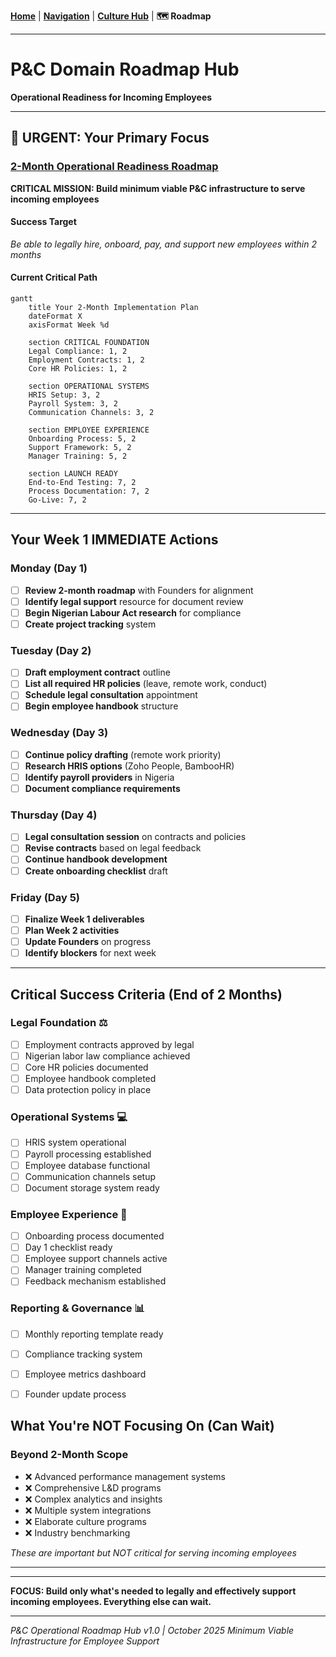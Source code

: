 **[Home](//#/)** | **[Navigation](//#/)** | **[Culture Hub](/docs/Klysera//Culture-Hub.md)** | **🗺️ Roadmap**

---

# P&C Domain Roadmap Hub

**Operational Readiness for Incoming Employees**

---

## 🚨 URGENT: Your Primary Focus

### **[2-Month Operational Readiness Roadmap](./2-Month-Operational-Roadmap.md)**
**CRITICAL MISSION: Build minimum viable P&C infrastructure to serve incoming employees**

#### Success Target
*Be able to legally hire, onboard, pay, and support new employees within 2 months*

#### Current Critical Path
```mermaid
gantt
    title Your 2-Month Implementation Plan
    dateFormat X
    axisFormat Week %d

    section CRITICAL FOUNDATION
    Legal Compliance: 1, 2
    Employment Contracts: 1, 2
    Core HR Policies: 1, 2

    section OPERATIONAL SYSTEMS
    HRIS Setup: 3, 2
    Payroll System: 3, 2
    Communication Channels: 3, 2

    section EMPLOYEE EXPERIENCE
    Onboarding Process: 5, 2
    Support Framework: 5, 2
    Manager Training: 5, 2

    section LAUNCH READY
    End-to-End Testing: 7, 2
    Process Documentation: 7, 2
    Go-Live: 7, 2
```

---

## Your Week 1 IMMEDIATE Actions

### Monday (Day 1)
- [ ] **Review 2-month roadmap** with Founders for alignment
- [ ] **Identify legal support** resource for document review
- [ ] **Begin Nigerian Labour Act research** for compliance
- [ ] **Create project tracking** system

### Tuesday (Day 2)
- [ ] **Draft employment contract** outline
- [ ] **List all required HR policies** (leave, remote work, conduct)
- [ ] **Schedule legal consultation** appointment
- [ ] **Begin employee handbook** structure

### Wednesday (Day 3)
- [ ] **Continue policy drafting** (remote work priority)
- [ ] **Research HRIS options** (Zoho People, BambooHR)
- [ ] **Identify payroll providers** in Nigeria
- [ ] **Document compliance requirements**

### Thursday (Day 4)
- [ ] **Legal consultation session** on contracts and policies
- [ ] **Revise contracts** based on legal feedback
- [ ] **Continue handbook development**
- [ ] **Create onboarding checklist** draft

### Friday (Day 5)
- [ ] **Finalize Week 1 deliverables**
- [ ] **Plan Week 2 activities**
- [ ] **Update Founders** on progress
- [ ] **Identify blockers** for next week

---

## Critical Success Criteria (End of 2 Months)

### Legal Foundation ⚖️
- [ ] Employment contracts approved by legal
- [ ] Nigerian labor law compliance achieved
- [ ] Core HR policies documented
- [ ] Employee handbook completed
- [ ] Data protection policy in place

### Operational Systems 💻
- [ ] HRIS system operational
- [ ] Payroll processing established
- [ ] Employee database functional
- [ ] Communication channels setup
- [ ] Document storage system ready

### Employee Experience 🤝
- [ ] Onboarding process documented
- [ ] Day 1 checklist ready
- [ ] Employee support channels active
- [ ] Manager training completed
- [ ] Feedback mechanism established

### Reporting & Governance 📊
- [ ] Monthly reporting template ready
- [ ] Compliance tracking system
- [ ] Employee metrics dashboard
- [ ] Founder update process



## What You're NOT Focusing On (Can Wait)

### Beyond 2-Month Scope
- ❌ Advanced performance management systems
- ❌ Comprehensive L&D programs
- ❌ Complex analytics and insights
- ❌ Multiple system integrations
- ❌ Elaborate culture programs
- ❌ Industry benchmarking

*These are important but NOT critical for serving incoming employees*

---

---

**FOCUS: Build only what's needed to legally and effectively support incoming employees. Everything else can wait.**

---

*P&C Operational Roadmap Hub v1.0 | October 2025*
*Minimum Viable Infrastructure for Employee Support*